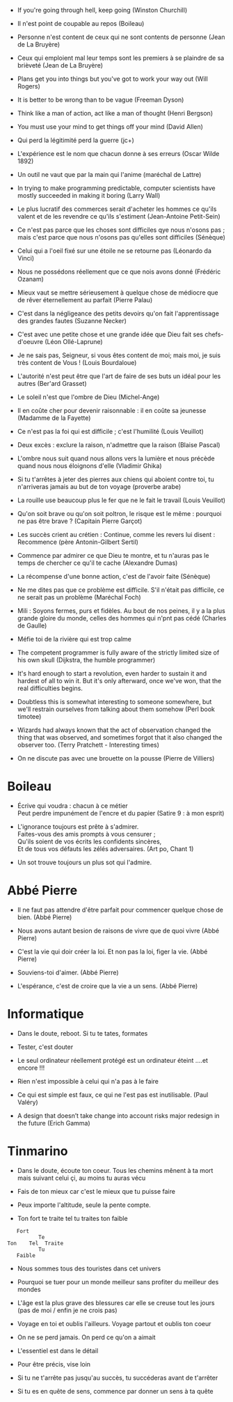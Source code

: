 * If you're going through hell, keep going (Winston Churchill)

* Il n'est point de coupable au repos (Boileau)

* Personne n'est content de ceux qui ne sont contents de personne (Jean de La Bruyère)

* Ceux qui emploient mal leur temps sont les premiers à se plaindre de sa brièveté (Jean de La Bruyère)

* Plans get you into things but you've got to work your way out (Will Rogers)

* It is better to be wrong than  to be vague (Freeman Dyson)

* Think like a man of action, act like a man of thought (Henri Bergson)

* You must use your mind to get things off your mind (David Allen)

* Qui perd la légitimité perd la guerre (jc+)

* L'expérience est le nom que chacun donne à ses erreurs (Oscar Wilde 1892)

* Un outil ne vaut que par la main qui l'anime (maréchal de Lattre)

* In trying to make programming predictable, computer scientists have mostly succeeded in making it boring (Larry Wall)

* Le plus lucratif des commerces serait d'acheter les hommes ce qu'ils valent et de les revendre ce qu'ils s'estiment (Jean-Antoine Petit-Sein)

* Ce n'est pas parce que les choses sont difficiles qye nous n'osons pas ; mais c'est parce que nous n'osons pas qu'elles sont difficiles (Sénèque)

* Celui qui a l'oeil fixé sur une étoile ne se retourne pas (Léonardo da Vinci)

* Nous ne possédons réellement que ce que nois avons donné (Frédéric Ozanam)

* Mieux vaut se mettre sérieusement à quelque chose de médiocre que de rêver éternellement au parfait (Pierre Palau)

* C'est dans la négligeance des petits devoirs qu'on fait l'apprentissage des grandes fautes (Suzanne Necker)

* C'est avec une petite chose et une grande idée que Dieu fait ses chefs-d'oeuvre (Léon Ollé-Laprune)

* Je ne sais pas, Seigneur, si vous êtes content de moi; mais moi, je suis très content de Vous ! (Louis Bourdaloue)

* L'autorité n'est peut être que l'art de faire de ses buts un idéal pour les autres (Ber'ard Grasset)

* Le soleil n'est que l'ombre de Dieu (Michel-Ange)

* Il en coûte cher pour devenir raisonnable : il en coûte sa jeunesse (Madamme de la Fayette) 

* Ce n'est pas la foi qui est difficile ; c'est l'humilité (Louis Veuillot)

* Deux excès : exclure la raison, n'admettre que la raison (Blaise Pascal)

* L'ombre nous suit quand nous allons vers la lumière et nous précède quand nous nous éloignons d'elle (Vladimir Ghika)

* Si tu t'arrêtes à jeter des pierres aux chiens qui aboient contre toi, tu n'arriveras jamais au but de ton voyage (proverbe arabe)

* La rouille use beaucoup plus le fer que ne le fait le travail (Louis Veuillot)

* Qu'on soit brave ou qu'on soit poltron, le risque est le même : pourquoi ne pas être brave ? (Capitain Pierre Garçot)

* Les succès crient au crétien : Continue, comme les revers lui disent : Recommence (père Antonin-Gilbert Sertil)

* Commence par admirer ce que Dieu te montre, et tu n'auras pas le temps de chercher ce qu'il te cache (Alexandre Dumas)

* La récompense d'une bonne action, c'est de l'avoir faite (Sénèque)

* Ne me dites pas que ce problème est difficile. S'il n'était pas difficile, ce ne serait pas un problème (Maréchal Foch)

* Mili : Soyons fermes, purs et fidèles. Au bout de nos peines, il y a la plus grande gloire du monde, celles des hommes qui n'pnt pas cédé (Charles de Gaulle)

* Méfie toi de la rivière qui est trop calme

* The competent programmer is fully aware of the strictly limited size of his own skull	(Dijkstra, the humble programmer)

*	It's hard enough to start a revolution, even harder to sustain it and hardest of all to win it. But it's only afterward, once we've won, that the real difficulties begins. 

*	Doubtless this is somewhat interesting to someone somewhere, but we'll restrain ourselves from talking about them somehow (Perl book timotee)

* Wizards had always known that the act of observation changed the thing that was observed, and sometimes forgot that it also changed the observer too. (Terry Pratchett  -  Interesting times)

* On ne discute pas avec une brouette on la pousse (Pierre de Villiers)

# Boileau

* Écrive qui voudra : chacun à ce métier  
Peut perdre impunément de l'encre et du papier (Satire 9 : à mon esprit)

* L'ignorance toujours est prête à s'admirer.  
Faites-vous des amis prompts à vous censurer ;  
Qu'ils soient de vos écrits les confidents sincères,  
Et de tous vos défauts les zélés adversaires. (Art po, Chant 1)

* Un sot trouve toujours un plus sot qui l'admire.



# Abbé Pierre

* Il ne faut pas attendre d'être parfait pour commencer quelque chose de bien. (Abbé Pierre) 

* Nous avons autant besion de raisons de vivre que de quoi vivre (Abbé Pierre)

* C'est la vie qui doir créer la loi. Et non pas la loi, figer la vie. (Abbé Pierre)

* Souviens-toi d'aimer. (Abbé Pierre)

* L'espérance, c'est de croire que la vie a un sens. (Abbé Pierre)
	
# Informatique

* Dans le doute, reboot. Si tu te tates, formates

* Tester, c'est douter 

* Le seul ordinateur réellement protégé est un ordinateur éteint ....et encore !!!  

* Rien n'est impossible à celui qui n'a pas à le faire

* Ce qui est simple est faux, ce qui ne l'est pas est inutilisable. (Paul Valéry)

* A design that doesn’t take change into account risks major redesign in the future (Erich Gamma)


# Tinmarino

* Dans le doute, écoute ton coeur. Tous les chemins mênent à ta mort mais suivant celui çi, au moins tu auras vécu

* Fais de ton mieux car c'est le mieux que tu puisse faire

* Peux importe l'altitude, seule la pente compte.

* Ton fort te traite tel tu traites ton faible

```
   Fort           
          Te      
Ton    Tel  Traite
          Tu      
   Faible         
```

* Nous sommes tous des touristes dans cet univers

* Pourquoi se tuer pour un monde meilleur sans profiter du meilleur des mondes

* L'âge est la plus grave des blessures car elle se creuse tout les jours (pas de moi / enfin je ne crois pas)

* Voyage en toi et oublis l'ailleurs. Voyage partout et oublis ton coeur

* On ne se perd jamais. On perd ce qu'on a aimait

* L'essentiel est dans le détail

* Pour être précis, vise loin

* Si tu ne t'arrête pas jusqu'au succès, tu succéderas avant de t'arrêter

* Si tu es en quête de sens, commence par donner un sens à ta quête
